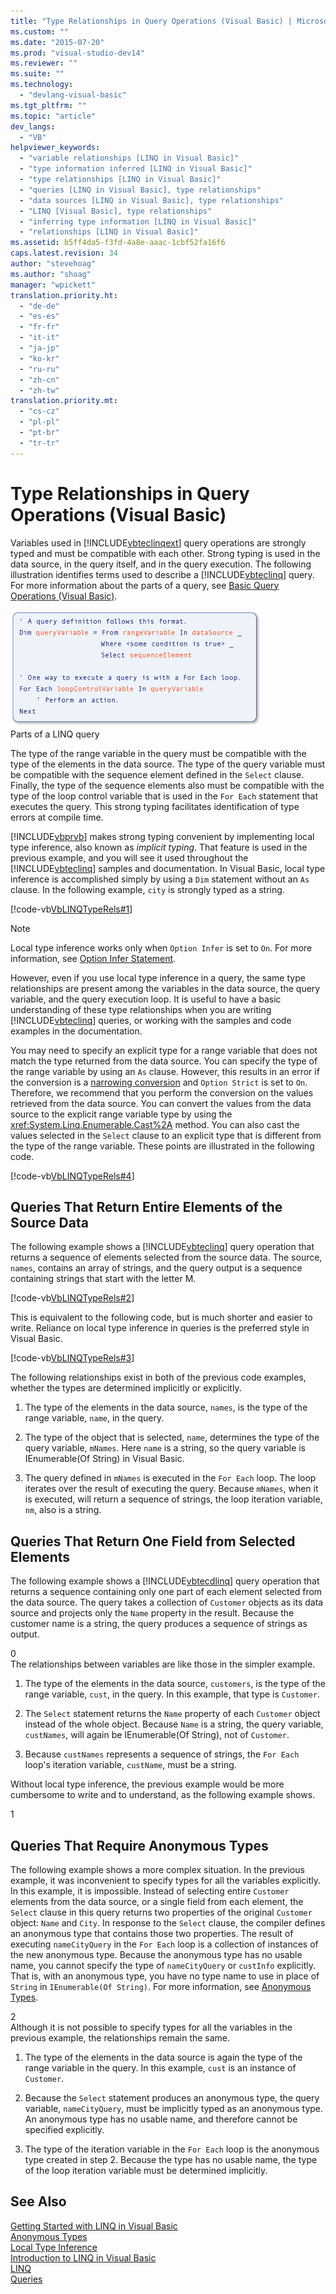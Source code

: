```yaml
---
title: "Type Relationships in Query Operations (Visual Basic) | Microsoft Docs"
ms.custom: ""
ms.date: "2015-07-20"
ms.prod: "visual-studio-dev14"
ms.reviewer: ""
ms.suite: ""
ms.technology: 
  - "devlang-visual-basic"
ms.tgt_pltfrm: ""
ms.topic: "article"
dev_langs: 
  - "VB"
helpviewer_keywords: 
  - "variable relationships [LINQ in Visual Basic]"
  - "type information inferred [LINQ in Visual Basic]"
  - "type relationships [LINQ in Visual Basic]"
  - "queries [LINQ in Visual Basic], type relationships"
  - "data sources [LINQ in Visual Basic], type relationships"
  - "LINQ [Visual Basic], type relationships"
  - "inferring type information [LINQ in Visual Basic]"
  - "relationships [LINQ in Visual Basic]"
ms.assetid: b5ff4da5-f3fd-4a8e-aaac-1cbf52fa16f6
caps.latest.revision: 34
author: "stevehoag"
ms.author: "shoag"
manager: "wpickett"
translation.priority.ht: 
  - "de-de"
  - "es-es"
  - "fr-fr"
  - "it-it"
  - "ja-jp"
  - "ko-kr"
  - "ru-ru"
  - "zh-cn"
  - "zh-tw"
translation.priority.mt: 
  - "cs-cz"
  - "pl-pl"
  - "pt-br"
  - "tr-tr"
---
```

# Type Relationships in Query Operations (Visual Basic)
Variables used in [!INCLUDE[vbteclinqext](../../../../csharp/getting-started/includes/vbteclinqext_md.md)] query operations are strongly typed and must be compatible with each other. Strong typing is used in the data source, in the query itself, and in the query execution. The following illustration identifies terms used to describe a [!INCLUDE[vbteclinq](../../../../csharp/includes/vbteclinq_md.md)] query. For more information about the parts of a query, see [Basic Query Operations (Visual Basic)](../../../../visual-basic/programming-guide/concepts/linq/basic-query-operations.md).  
  
 ![Pseudocode query with elements highlighted.](../../../../visual-basic/programming-guide/concepts/linq/media/sjltyperels.png "SJLtypeRels")  
Parts of a LINQ query  
  
 The type of the range variable in the query must be compatible with the type of the elements in the data source. The type of the query variable must be compatible with the sequence element defined in the `Select` clause. Finally, the type of the sequence elements also must be compatible with the type of the loop control variable that is used in the `For Each` statement that executes the query. This strong typing facilitates identification of type errors at compile time.  
  
 [!INCLUDE[vbprvb](../../../../csharp/programming-guide/concepts/linq/includes/vbprvb_md.md)] makes strong typing convenient by implementing local type inference, also known as *implicit typing*. That feature is used in the previous example, and you will see it used throughout the [!INCLUDE[vbteclinq](../../../../csharp/includes/vbteclinq_md.md)] samples and documentation. In Visual Basic, local type inference is accomplished simply by using a `Dim` statement without an `As` clause. In the following example, `city` is strongly typed as a string.  
  
 [!code-vb[VbLINQTypeRels#1](../../../../visual-basic/programming-guide/concepts/linq/codesnippet/VisualBasic/type-relationships-in-query-operations_1.vb)]  
  
> [!NOTE]
>  Local type inference works only when `Option Infer` is set to `On`. For more information, see [Option Infer Statement](../../../../visual-basic/language-reference/statements/option-infer-statement.md).  
  
 However, even if you use local type inference in a query, the same type relationships are present among the variables in the data source, the query variable, and the query execution loop. It is useful to have a basic understanding of these type relationships when you are writing [!INCLUDE[vbteclinq](../../../../csharp/includes/vbteclinq_md.md)] queries, or working with the samples and code examples in the documentation.  
  
 You may need to specify an explicit type for a range variable that does not match the type returned from the data source. You can specify the type of the range variable by using an `As` clause. However, this results in an error if the conversion is a [narrowing conversion](../../../../visual-basic/programming-guide/language-features/data-types/widening-and-narrowing-conversions.md) and `Option Strict` is set to `On`. Therefore, we recommend that you perform the conversion on the values retrieved from the data source. You can convert the values from the data source to the explicit range variable type by using the <xref:System.Linq.Enumerable.Cast%2A> method. You can also cast the values selected in the `Select` clause to an explicit type that is different from the type of the range variable. These points are illustrated in the following code.  
  
 [!code-vb[VbLINQTypeRels#4](../../../../visual-basic/programming-guide/concepts/linq/codesnippet/VisualBasic/type-relationships-in-query-operations_2.vb)]  
  
## Queries That Return Entire Elements of the Source Data  
 The following example shows a [!INCLUDE[vbteclinq](../../../../csharp/includes/vbteclinq_md.md)] query operation that returns a sequence of elements selected from the source data. The source, `names`, contains an array of strings, and the query output is a sequence containing strings that start with the letter M.  
  
 [!code-vb[VbLINQTypeRels#2](../../../../visual-basic/programming-guide/concepts/linq/codesnippet/VisualBasic/type-relationships-in-query-operations_3.vb)]  
  
 This is equivalent to the following code, but is much shorter and easier to write. Reliance on local type inference in queries is the preferred style in Visual Basic.  
  
 [!code-vb[VbLINQTypeRels#3](../../../../visual-basic/programming-guide/concepts/linq/codesnippet/VisualBasic/type-relationships-in-query-operations_4.vb)]  
  
 The following relationships exist in both of the previous code examples, whether the types are determined implicitly or explicitly.  
  
1.  The type of the elements in the data source, `names`, is the type of the range variable, `name`, in the query.  
  
2.  The type of the object that is selected, `name`, determines the type of the query variable, `mNames`. Here `name` is a string, so the query variable is IEnumerable(Of String) in Visual Basic.  
  
3.  The query defined in `mNames` is executed in the `For Each` loop. The loop iterates over the result of executing the query. Because `mNames`, when it is executed, will return a sequence of strings, the loop iteration variable, `nm`, also is a string.  
  
## Queries That Return One Field from Selected Elements  
 The following example shows a [!INCLUDE[vbtecdlinq](../../../../csharp/includes/vbtecdlinq_md.md)] query operation that returns a sequence containing only one part of each element selected from the data source. The query takes a collection of `Customer` objects as its data source and projects only the `Name` property in the result. Because the customer name is a string, the query produces a sequence of strings as output.  
  
<CodeContentPlaceHolder>0</CodeContentPlaceHolder>  
 The relationships between variables are like those in the simpler example.  
  
1.  The type of the elements in the data source, `customers`, is the type of the range variable, `cust`, in the query. In this example, that type is `Customer`.  
  
2.  The `Select` statement returns the `Name` property of each `Customer` object instead of the whole object. Because `Name` is a string, the query variable, `custNames`, will again be IEnumerable(Of String), not of `Customer`.  
  
3.  Because `custNames` represents a sequence of strings, the `For Each` loop's iteration variable, `custName`, must be a string.  
  
 Without local type inference, the previous example would be more cumbersome to write and to understand, as the following example shows.  
  
<CodeContentPlaceHolder>1</CodeContentPlaceHolder>  
## Queries That Require Anonymous Types  
 The following example shows a more complex situation. In the previous example, it was inconvenient to specify types for all the variables explicitly. In this example, it is impossible. Instead of selecting entire `Customer` elements from the data source, or a single field from each element, the `Select` clause in this query returns two properties of the original `Customer` object: `Name` and `City`. In response to the `Select` clause, the compiler defines an anonymous type that contains those two properties. The result of executing `nameCityQuery` in the `For Each` loop is a collection of instances of the new anonymous type. Because the anonymous type has no usable name, you cannot specify the type of `nameCityQuery` or `custInfo` explicitly. That is, with an anonymous type, you have no type name to use in place of `String` in `IEnumerable(Of String)`. For more information, see [Anonymous Types](../../../../visual-basic/programming-guide/language-features/objects-and-classes/anonymous-types.md).  
  
<CodeContentPlaceHolder>2</CodeContentPlaceHolder>  
 Although it is not possible to specify types for all the variables in the previous example, the relationships remain the same.  
  
1.  The type of the elements in the data source is again the type of the range variable in the query. In this example, `cust` is an instance of `Customer`.  
  
2.  Because the `Select` statement produces an anonymous type, the query variable, `nameCityQuery`, must be implicitly typed as an anonymous type. An anonymous type has no usable name, and therefore cannot be specified explicitly.  
  
3.  The type of the iteration variable in the `For Each` loop is the anonymous type created in step 2. Because the type has no usable name, the type of the loop iteration variable must be determined implicitly.  
  
## See Also  
 [Getting Started with LINQ in Visual Basic](../../../../visual-basic/programming-guide/concepts/linq/getting-started-with-linq.md)   
 [Anonymous Types](../../../../visual-basic/programming-guide/language-features/objects-and-classes/anonymous-types.md)   
 [Local Type Inference](../../../../visual-basic/programming-guide/language-features/variables/local-type-inference.md)   
 [Introduction to LINQ in Visual Basic](../../../../visual-basic/programming-guide/language-features/linq/introduction-to-linq.md)   
 [LINQ](../../../../visual-basic/programming-guide/language-features/linq/index.md)   
 [Queries](../../../../visual-basic/language-reference/queries/queries.md)